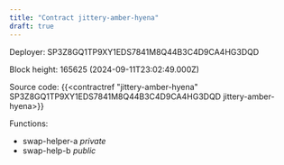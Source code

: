 ```yaml
---
title: "Contract jittery-amber-hyena"
draft: true
---
```

Deployer: SP3Z8GQ1TP9XY1EDS7841M8Q44B3C4D9CA4HG3DQD


 



Block height: 165625 (2024-09-11T23:02:49.000Z)

Source code: {{<contractref "jittery-amber-hyena" SP3Z8GQ1TP9XY1EDS7841M8Q44B3C4D9CA4HG3DQD jittery-amber-hyena>}}

Functions:

* swap-helper-a _private_
* swap-help-b _public_
